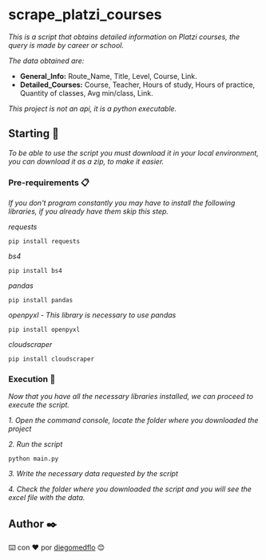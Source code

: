 # scrape_platzi_courses
_This is a script that obtains detailed information on Platzi courses, the query is made by career or school._

_The data obtained are:_
* **General_Info:** Route_Name, Title, Level, Course, Link.
* **Detailed_Courses:** Course, Teacher, Hours of study, Hours of practice, Quantity of classes, Avg min/class, Link.

_This project is not an api, it is a python executable._

## Starting 🚀
_To be able to use the script you must download it in your local environment, you can download it as a zip, to make it easier._

### Pre-requirements 📋
_If you don't program constantly you may have to install the following libraries, if you already have them skip this step._

_requests_
```
pip install requests
```
_bs4_
```
pip install bs4
```
_pandas_
```
pip install pandas
```
_openpyxl - This library is necessary to use pandas_
```
pip install openpyxl
```
_cloudscraper_
```
pip install cloudscraper
```


### Execution 🔧
_Now that you have all the necessary libraries installed, we can proceed to execute the script._

_1. Open the command console, locate the folder where you downloaded the project_

_2. Run the script_

```
python main.py
```

_3. Write the necessary data requested by the script_

_4. Check the folder where you downloaded the script and you will see the excel file with the data._

## Author ✒️

⌨️ con ❤️ por [diegomedflo](https://github.com/diegomedflo) 😊

